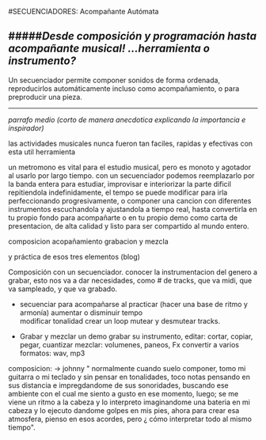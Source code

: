 #SECUENCIADORES: Acompañante Autómata


#####*Desde composición y programación hasta acompañante musical! ...herramienta o instrumento?*
----
Un secuenciador  permite componer sonidos de forma ordenada, reproducirlos automáticamente
incluso como acompañamiento, o para preproducir una pieza. 

----

*parrafo medio (corto de manera anecdotica explicando la importancia e inspirador)*

las actividades musicales nunca fueron tan faciles, rapidas y efectivas con esta util herramienta 

un metromono es vital para el estudio musical, pero es monoto y agotador al usarlo por largo tiempo.
con un secuenciador podemos reemplazarlo por la banda entera para estudiar, improvisar e interiorizar 
la parte dificil repitiendola indefinidamente, el tempo se puede modificar para irla perfeccionando progresivamente, o componer una cancion con diferentes instrumentos escuchandola y ajustandola a tiempo real, hasta convertirla en tu propio fondo para acompañarte o en tu propio demo como carta de presentacion, de alta calidad y listo para ser compartido al mundo entero.



composicion
acopañamiento
grabacion y mezcla




y práctica de esos tres elementos (blog)

Composición con un secuenciador.
conocer la instrumentacion del genero a grabar, esto nos va a dar necesidades, como # de tracks, que va midi, que va sampleado, y que va grabado.

- secuenciar para acompañarse al practicar (hacer una base de ritmo y armonía)
aumentar o disminuir tempo  
modificar tonalidad
crear un loop
mutear y desmutear tracks.

- Grabar y mezclar un demo
grabar su instrumento,
editar: cortar, copiar, pegar, cuantizar
mezclar: volumenes, paneos, Fx
convertir a varios formatos: wav, mp3


composicion: -> johnny " normalmente cuando suelo componer, tomo mi guitarra o mi teclado y sin pensar en tonalidades, toco notas pensando en sus distancia e impregdandome de sus sonoridades, buscando ese ambiente con el cual me siento a gusto en ese momento, luego; se me viene un ritmo a la cabeza y lo interpreto imaginandome una bateria en mi cabeza y lo ejecuto dandome golpes en mis pies, ahora para crear esa atmosfera, pienso en esos acordes, pero ¿ cómo interpretar todo al mismo tiempo".




 

